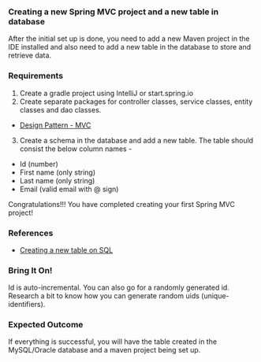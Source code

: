 ### Creating a new Spring MVC project and a new table in database
After the initial set up is done, you need to add a new Maven project in the IDE installed and also need to add a new table in the database to store and retrieve data.

### Requirements
1. Create a gradle project using IntelliJ or start.spring.io
2. Create separate packages for controller classes, service classes, entity classes and dao classes.
- [Design Pattern - MVC](https://www.tutorialspoint.com/design_pattern/mvc_pattern.htm)
3. Create a schema in the database and add a new table. The table should consist the below column names -
- Id (number)
- First name (only string)
- Last name (only string)
- Email (valid email with @ sign)

Congratulations!!! You have completed creating your first Spring MVC project!

### References
- [Creating a new table on SQL](https://www.w3schools.com/sql/sql_create_table.asp)

### Bring It On!
Id is auto-incremental. You can also go for a randomly generated id. Research a bit to know how you can generate random uids (unique-identifiers).

### Expected Outcome
If everything is successful, you will have the table created in the MySQL/Oracle database and a maven project being set up.